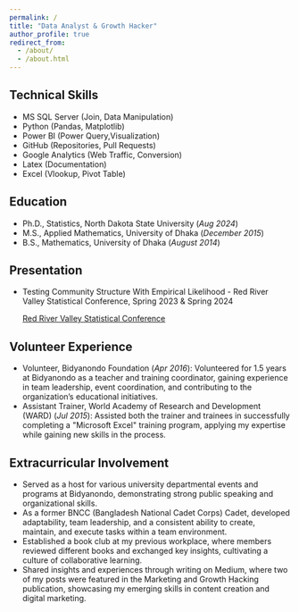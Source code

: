 ```yaml
---
permalink: /
title: "Data Analyst & Growth Hacker"
author_profile: true
redirect_from: 
  - /about/
  - /about.html
---
```


## Technical Skills
- MS SQL Server (Join, Data Manipulation)
- Python (Pandas, Matplotlib)
- Power BI (Power Query,Visualization)
- GitHub (Repositories, Pull Requests)
- Google Analytics (Web Traffic, Conversion)
- Latex (Documentation)
- Excel (Vlookup, Pivot Table)

## Education
- Ph.D., Statistics,          North Dakota State University (_Aug 2024_)								       		
- M.S., Applied Mathematics,	 University of Dhaka (_December 2015_)	 			        		
- B.S., Mathematics,          University of Dhaka (_August 2014_)


## Presentation
- Testing Community Structure With Empirical Likelihood - Red River Valley Statistical Conference, Spring 2023 & Spring 2024

  [Red River Valley Statistical Conference](https://www.ndsu.edu/statistics/red_river_valley_statistical_conference/)

## Volunteer Experience
- Volunteer, Bidyanondo Foundation (_Apr 2016_): Volunteered for 1.5 years at Bidyanondo as a teacher and training coordinator, gaining experience in team leadership,
event coordination, and contributing to the organization’s educational initiatives. 
- Assistant Trainer, World Academy of Research and Development (WARD) (_Jul 2015_): Assisted both the trainer and trainees in successfully completing a "Microsoft Excel" training program, applying my
expertise while gaining new skills in the process.

## Extracurricular Involvement
- Served as a host for various university departmental events and programs at Bidyanondo, demonstrating strong public
speaking and organizational skills.
- As a former BNCC (Bangladesh National Cadet Corps) Cadet, developed adaptability, team leadership, and a consistent
ability to create, maintain, and execute tasks within a team environment.
- Established a book club at my previous workplace, where members reviewed different books and exchanged key insights,
cultivating a culture of collaborative learning.
- Shared insights and experiences through writing on Medium, where two of my posts were featured in the Marketing and
Growth Hacking publication, showcasing my emerging skills in content creation and digital marketing.
